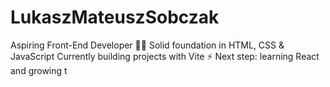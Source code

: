 # LukaszMateuszSobczak

Aspiring Front-End Developer 👨‍💻
Solid foundation in HTML, CSS & JavaScript
Currently building projects with Vite ⚡
Next step: learning React and growing t
